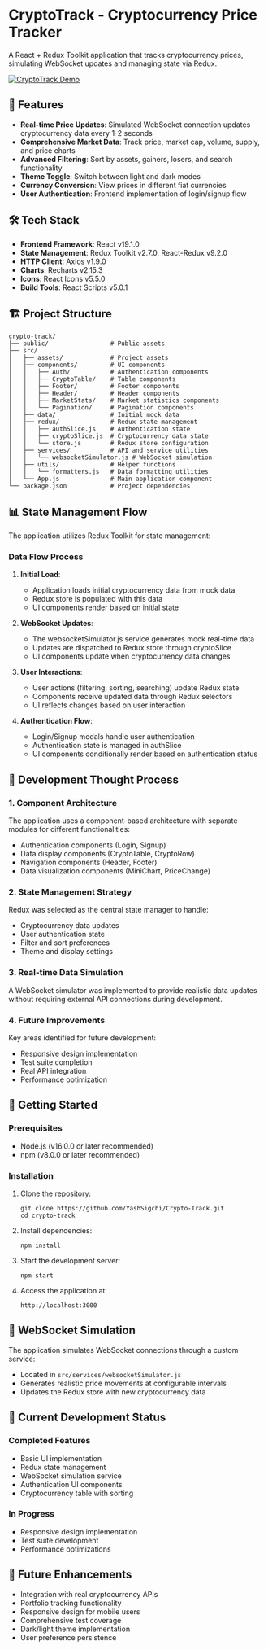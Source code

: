 # CryptoTrack - Cryptocurrency Price Tracker

A React + Redux Toolkit application that tracks cryptocurrency prices, simulating WebSocket updates and managing state via Redux.

[![CryptoTrack Demo](https://github.com/your-username/your-repo-name/assets/your-image-folder/123.png)](https://www.youtube.com/watch?v=9YfdSVFrJdw)

## 🚀 Features

- **Real-time Price Updates**: Simulated WebSocket connection updates cryptocurrency data every 1-2 seconds
- **Comprehensive Market Data**: Track price, market cap, volume, supply, and price charts
- **Advanced Filtering**: Sort by assets, gainers, losers, and search functionality
- **Theme Toggle**: Switch between light and dark modes
- **Currency Conversion**: View prices in different fiat currencies
- **User Authentication**: Frontend implementation of login/signup flow

## 🛠️ Tech Stack

- **Frontend Framework**: React v19.1.0
- **State Management**: Redux Toolkit v2.7.0, React-Redux v9.2.0
- **HTTP Client**: Axios v1.9.0
- **Charts**: Recharts v2.15.3
- **Icons**: React Icons v5.5.0
- **Build Tools**: React Scripts v5.0.1

## 🏗️ Project Structure

```
crypto-track/
├── public/                 # Public assets
├── src/
│   ├── assets/             # Project assets
│   ├── components/         # UI components
│   │   ├── Auth/           # Authentication components
│   │   ├── CryptoTable/    # Table components
│   │   ├── Footer/         # Footer components
│   │   ├── Header/         # Header components
│   │   ├── MarketStats/    # Market statistics components
│   │   └── Pagination/     # Pagination components
│   ├── data/               # Initial mock data
│   ├── redux/              # Redux state management
│   │   ├── authSlice.js    # Authentication state
│   │   ├── cryptoSlice.js  # Cryptocurrency data state
│   │   └── store.js        # Redux store configuration
│   ├── services/           # API and service utilities
│   │   └── websocketSimulator.js # WebSocket simulation
│   ├── utils/              # Helper functions
│   │   └── formatters.js   # Data formatting utilities
│   └── App.js              # Main application component
└── package.json            # Project dependencies
```

## 📊 State Management Flow

The application utilizes Redux Toolkit for state management:

### Data Flow Process

1. **Initial Load**:
   - Application loads initial cryptocurrency data from mock data
   - Redux store is populated with this data
   - UI components render based on initial state

2. **WebSocket Updates**:
   - The websocketSimulator.js service generates mock real-time data
   - Updates are dispatched to Redux store through cryptoSlice
   - UI components update when cryptocurrency data changes

3. **User Interactions**:
   - User actions (filtering, sorting, searching) update Redux state
   - Components receive updated data through Redux selectors
   - UI reflects changes based on user interaction

4. **Authentication Flow**:
   - Login/Signup modals handle user authentication
   - Authentication state is managed in authSlice
   - UI components conditionally render based on authentication status

## 💭 Development Thought Process

### 1. Component Architecture
The application uses a component-based architecture with separate modules for different functionalities:
- Authentication components (Login, Signup)
- Data display components (CryptoTable, CryptoRow)
- Navigation components (Header, Footer)
- Data visualization components (MiniChart, PriceChange)

### 2. State Management Strategy
Redux was selected as the central state manager to handle:
- Cryptocurrency data updates
- User authentication state
- Filter and sort preferences
- Theme and display settings

### 3. Real-time Data Simulation
A WebSocket simulator was implemented to provide realistic data updates without requiring external API connections during development.

### 4. Future Improvements
Key areas identified for future development:
- Responsive design implementation
- Test suite completion
- Real API integration
- Performance optimization

## 🚀 Getting Started

### Prerequisites

- Node.js (v16.0.0 or later recommended)
- npm (v8.0.0 or later recommended)

### Installation

1. Clone the repository:
   ```
   git clone https://github.com/YashSigchi/Crypto-Track.git
   cd crypto-track
   ```

2. Install dependencies:
   ```
   npm install
   ```

3. Start the development server:
   ```
   npm start
   ```

4. Access the application at:
   ```
   http://localhost:3000
   ```

## 🔄 WebSocket Simulation

The application simulates WebSocket connections through a custom service:
- Located in `src/services/websocketSimulator.js`
- Generates realistic price movements at configurable intervals
- Updates the Redux store with new cryptocurrency data

## 🚧 Current Development Status

### Completed Features
- Basic UI implementation
- Redux state management
- WebSocket simulation service
- Authentication UI components
- Cryptocurrency table with sorting

### In Progress
- Responsive design implementation 
- Test suite development
- Performance optimizations

## 🔮 Future Enhancements

- Integration with real cryptocurrency APIs
- Portfolio tracking functionality
- Responsive design for mobile users
- Comprehensive test coverage
- Dark/light theme implementation
- User preference persistence
